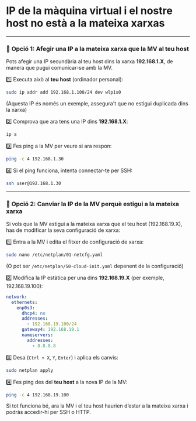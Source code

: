 # IP de la màquina virtual i el nostre host no està a la mateixa xarxas

---

### 🔹 **Opció 1: Afegir una IP a la mateixa xarxa que la MV al teu host**
Pots afegir una IP secundària al teu host dins la xarxa **192.168.1.X**, de manera que pugui comunicar-se amb la MV.

1️⃣ Executa això al **teu host** (ordinador personal):
```bash
sudo ip addr add 192.168.1.100/24 dev wlp1s0
```
(Aquesta IP és només un exemple, assegura't que no estigui duplicada dins la xarxa)

2️⃣ Comprova que ara tens una IP dins **192.168.1.X**:
```bash
ip a
```

3️⃣ Fes ping a la MV per veure si ara respon:
```bash
ping -c 4 192.168.1.30
```

4️⃣ Si el ping funciona, intenta connectar-te per SSH:
```bash
ssh user@192.168.1.30
```

---

### 🔹 **Opció 2: Canviar la IP de la MV perquè estigui a la mateixa xarxa**
Si vols que la MV estigui a la mateixa xarxa que el teu host (192.168.19.X), has de modificar la seva configuració de xarxa:

1️⃣ Entra a la MV i edita el fitxer de configuració de xarxa:
```bash
sudo nano /etc/netplan/01-netcfg.yaml
```
(O pot ser `/etc/netplan/50-cloud-init.yaml` depenent de la configuració)

2️⃣ Modifica la IP estàtica per una dins **192.168.19.X** (per exemple, 192.168.19.100):
```yaml
network:
  ethernets:
    enp0s3:
      dhcp4: no
      addresses:
        - 192.168.19.100/24
      gateway4: 192.168.19.1
      nameservers:
        addresses:
          - 8.8.8.8
```

3️⃣ Desa (`Ctrl + X`, `Y`, `Enter`) i aplica els canvis:
```bash
sudo netplan apply
```

4️⃣ Fes ping des del **teu host** a la nova IP de la MV:
```bash
ping -c 4 192.168.19.100
```

Si tot funciona bé, ara la MV i el teu host haurien d’estar a la mateixa xarxa i podràs accedir-hi per SSH o HTTP.

